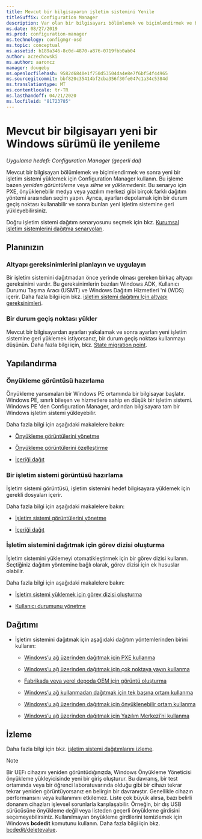 ```yaml
---
title: Mevcut bir bilgisayarın işletim sistemini Yenile
titleSuffix: Configuration Manager
description: Var olan bir bilgisayarı bölümlemek ve biçimlendirmek ve bilgisayara yeni bir işletim sistemi yüklemek için Configuration Manager çeşitli yöntemler kullanabilirsiniz.
ms.date: 08/27/2019
ms.prod: configuration-manager
ms.technology: configmgr-osd
ms.topic: conceptual
ms.assetid: b189a346-8c0d-4870-a876-0719fbb0ab04
author: aczechowski
ms.author: aaroncz
manager: dougeby
ms.openlocfilehash: 9582d6840e1f750d53504da4e8e7f6bf54f44965
ms.sourcegitcommit: bbf820c35414bf2cba356f30fe047c1a34c5384d
ms.translationtype: MT
ms.contentlocale: tr-TR
ms.lasthandoff: 04/21/2020
ms.locfileid: "81723785"
---
```

# <a name="refresh-an-existing-computer-with-a-new-version-of-windows"></a>Mevcut bir bilgisayarı yeni bir Windows sürümü ile yenileme

*Uygulama hedefi: Configuration Manager (geçerli dal)*

Mevcut bir bilgisayarı bölümlemek ve biçimlendirmek ve sonra yeni bir işletim sistemi yüklemek için Configuration Manager kullanın. Bu işleme bazen *yeniden görüntüleme* veya *silme ve yükleme*denir. Bu senaryo için PXE, önyüklenebilir medya veya yazılım merkezi gibi birçok farklı dağıtım yöntemi arasından seçim yapın. Ayrıca, ayarları depolamak için bir durum geçiş noktası kullanabilir ve sonra bunları yeni işletim sistemine geri yükleyebilirsiniz.

Doğru işletim sistemi dağıtım senaryosunu seçmek için bkz. [Kurumsal işletim sistemlerini dağıtma senaryoları](scenarios-to-deploy-enterprise-operating-systems.md).  

## <a name="plan"></a><a name="BKMK_Plan"></a>Planınızın  

### <a name="plan-for-and-implement-infrastructure-requirements"></a>Altyapı gereksinimlerini planlayın ve uygulayın

Bir işletim sistemini dağıtmadan önce yerinde olması gereken birkaç altyapı gereksinimi vardır. Bu gereksinimlerin bazıları Windows ADK, Kullanıcı Durumu Taşıma Aracı (USMT) ve Windows Dağıtım Hizmetleri 'ni (WDS) içerir. Daha fazla bilgi için bkz. [işletim sistemi dağıtımı Için altyapı gereksinimleri](../plan-design/infrastructure-requirements-for-operating-system-deployment.md).  

### <a name="install-a-state-migration-point"></a>Bir durum geçiş noktası yükler

Mevcut bir bilgisayardan ayarları yakalamak ve sonra ayarları yeni işletim sistemine geri yüklemek istiyorsanız, bir durum geçiş noktası kullanmayı düşünün. Daha fazla bilgi için, bkz. [State migration point](../get-started/prepare-site-system-roles-for-operating-system-deployments.md#BKMK_StateMigrationPoints).  

## <a name="configure"></a><a name="BKMK_Configure"></a>Yapılandırma  

### <a name="prepare-a-boot-image"></a>Önyükleme görüntüsü hazırlama

Önyükleme yansımaları bir Windows PE ortamında bir bilgisayar başlatır. Windows PE, sınırlı bileşen ve hizmetlere sahip en düşük bir işletim sistemi. Windows PE 'den Configuration Manager, ardından bilgisayara tam bir Windows işletim sistemi yükleyebilir.

Daha fazla bilgi için aşağıdaki makalelere bakın:

- [Önyükleme görüntülerini yönetme](../get-started/manage-boot-images.md)

- [Önyükleme görüntülerini özelleştirme](../get-started/customize-boot-images.md)

- [İçeriği dağıt](../../core/servers/deploy/configure/deploy-and-manage-content.md#bkmk_distribute)

### <a name="prepare-an-os-image"></a>Bir işletim sistemi görüntüsü hazırlama

İşletim sistemi görüntüsü, işletim sistemini hedef bilgisayara yüklemek için gerekli dosyaları içerir.

Daha fazla bilgi için aşağıdaki makalelere bakın:

- [İşletim sistemi görüntülerini yönetme](../get-started/manage-operating-system-images.md)

- [İçeriği dağıt](../../core/servers/deploy/configure/deploy-and-manage-content.md#bkmk_distribute)

### <a name="create-a-task-sequence-to-deploy-an-os"></a>İşletim sistemini dağıtmak için görev dizisi oluşturma

İşletim sistemini yüklemeyi otomatikleştirmek için bir görev dizisi kullanın. Seçtiğiniz dağıtım yöntemine bağlı olarak, görev dizisi için ek hususlar olabilir.

Daha fazla bilgi için aşağıdaki makalelere bakın:

- [İşletim sistemi yüklemek için görev dizisi oluşturma](create-a-task-sequence-to-install-an-operating-system.md)

- [Kullanıcı durumunu yönetme](../get-started/manage-user-state.md)

## <a name="deploy"></a><a name="BKMK_Deploy"></a>Dağıtımı

- İşletim sistemini dağıtmak için aşağıdaki dağıtım yöntemlerinden birini kullanın:  

  - [Windows’u ağ üzerinden dağıtmak için PXE kullanma](use-pxe-to-deploy-windows-over-the-network.md)  

  - [Windows’u ağ üzerinden dağıtmak için çok noktaya yayın kullanma](use-multicast-to-deploy-windows-over-the-network.md)  

  - [Fabrikada veya yerel depoda OEM için görüntü oluşturma](create-an-image-for-an-oem-in-factory-or-a-local-depot.md)  

  - [Windows’u ağ kullanmadan dağıtmak için tek başına ortam kullanma](use-stand-alone-media-to-deploy-windows-without-using-the-network.md)  

  - [Windows’u ağ üzerinden dağıtmak için önyüklenebilir ortam kullanma](use-bootable-media-to-deploy-windows-over-the-network.md)  

  - [Windows’u ağ üzerinden dağıtmak için Yazılım Merkezi’ni kullanma](use-software-center-to-deploy-windows-over-the-network.md)  

## <a name="monitor"></a>İzleme  

Daha fazla bilgi için bkz. [işletim sistemi dağıtımlarını izleme](monitor-operating-system-deployments.md).  

> [!Note]
> Bir UEFı cihazını yeniden görüntüdığınızda, Windows Önyükleme Yöneticisi önyükleme yükleyicisinde yeni bir giriş oluşturur. Bu davranış, bir test ortamında veya bir öğrenci laboratuvarında olduğu gibi bir cihazı tekrar tekrar yeniden görüntüyorsanız en belirgin bir davranıştır. Genellikle cihazın performansını veya kullanımını etkilemez. Liste çok büyük alırsa, bazı belirli donanım cihazları işlevsel sorunlarla karşılaşabilir. Örneğin, bir dış USB sürücüsüne önyükleme değil veya listeden geçerli önyükleme girdisini seçemeyebilirsiniz. Kullanılmayan önyükleme girdilerini temizlemek için Windows **bcdedit** komutunu kullanın. Daha fazla bilgi için bkz. [bcdedit/deletevalue](https://docs.microsoft.com/windows-hardware/drivers/devtest/bcdedit--deletevalue).<!-- 2841926 -->
